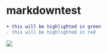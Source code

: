 # markdowntest

```diff
+ this will be highlighted in green
- this will be highlighted in red
```


![](/Images/BMT%20GVHD%20Pathway.svg)
